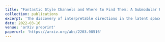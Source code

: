 ```yaml
---
title: "Fantastic Style Channels and Where to Find Them: A Submodular Framework for Discovering Diverse Directions in GANs"
collection: publications
excerpt: 'The discovery of interpretable directions in the latent spaces of pre-trained GAN models has recently become a popular topic. In particular, StyleGAN2 has enabled various image generation and manipulation tasks due to its rich and disentangled latent spaces. The discovery of such directions is typically done either in a supervised manner, which requires annotated data for each desired manipulation or in an unsupervised manner, which requires a manual effort to identify the directions. As a result, existing work typically finds only a handful of directions in which controllable edits can be made. In this study, we design a novel submodular framework that finds the most representative and diverse subset of directions in the latent space of StyleGAN2. Our approach takes advantage of the latent space of channel-wise style parameters, so-called stylespace, in which we cluster channels that perform similar manipulations into groups. Our framework promotes diversity by using the notion of clusters and can be efficiently solved with a greedy optimization scheme. We evaluate our framework with qualitative and quantitative experiments and show that our method finds more diverse and disentangled directions. Our project page can be found at http://catlab-team.github.io/fantasticstyles.'
date: 2022-03-16
venue: 'arXiv preprint'
paperurl: 'https://arxiv.org/abs/2203.08516'
---
```


